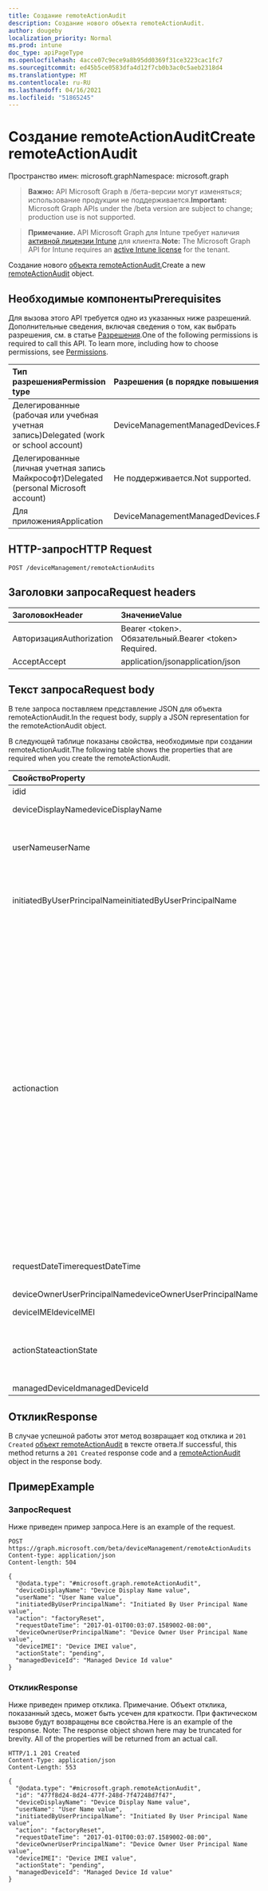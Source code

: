 ```yaml
---
title: Создание remoteActionAudit
description: Создание нового объекта remoteActionAudit.
author: dougeby
localization_priority: Normal
ms.prod: intune
doc_type: apiPageType
ms.openlocfilehash: 4acce07c9ece9a8b95dd0369f31ce3223cac1fc7
ms.sourcegitcommit: ed45b5ce0583dfa4d12f7cb0b3ac0c5aeb2318d4
ms.translationtype: MT
ms.contentlocale: ru-RU
ms.lasthandoff: 04/16/2021
ms.locfileid: "51865245"
---
```

# <a name="create-remoteactionaudit"></a><span data-ttu-id="ad41a-103">Создание remoteActionAudit</span><span class="sxs-lookup"><span data-stu-id="ad41a-103">Create remoteActionAudit</span></span>

<span data-ttu-id="ad41a-104">Пространство имен: microsoft.graph</span><span class="sxs-lookup"><span data-stu-id="ad41a-104">Namespace: microsoft.graph</span></span>

> <span data-ttu-id="ad41a-105">**Важно:** API Microsoft Graph в /бета-версии могут изменяться; использование продукции не поддерживается.</span><span class="sxs-lookup"><span data-stu-id="ad41a-105">**Important:** Microsoft Graph APIs under the /beta version are subject to change; production use is not supported.</span></span>

> <span data-ttu-id="ad41a-106">**Примечание.** API Microsoft Graph для Intune требует наличия [активной лицензии Intune](https://go.microsoft.com/fwlink/?linkid=839381) для клиента.</span><span class="sxs-lookup"><span data-stu-id="ad41a-106">**Note:** The Microsoft Graph API for Intune requires an [active Intune license](https://go.microsoft.com/fwlink/?linkid=839381) for the tenant.</span></span>

<span data-ttu-id="ad41a-107">Создание нового [объекта remoteActionAudit.](../resources/intune-devices-remoteactionaudit.md)</span><span class="sxs-lookup"><span data-stu-id="ad41a-107">Create a new [remoteActionAudit](../resources/intune-devices-remoteactionaudit.md) object.</span></span>

## <a name="prerequisites"></a><span data-ttu-id="ad41a-108">Необходимые компоненты</span><span class="sxs-lookup"><span data-stu-id="ad41a-108">Prerequisites</span></span>
<span data-ttu-id="ad41a-p101">Для вызова этого API требуется одно из указанных ниже разрешений. Дополнительные сведения, включая сведения о том, как выбрать разрешения, см. в статье [Разрешения](/graph/permissions-reference).</span><span class="sxs-lookup"><span data-stu-id="ad41a-p101">One of the following permissions is required to call this API. To learn more, including how to choose permissions, see [Permissions](/graph/permissions-reference).</span></span>

|<span data-ttu-id="ad41a-111">Тип разрешения</span><span class="sxs-lookup"><span data-stu-id="ad41a-111">Permission type</span></span>|<span data-ttu-id="ad41a-112">Разрешения (в порядке повышения привилегий)</span><span class="sxs-lookup"><span data-stu-id="ad41a-112">Permissions (from least to most privileged)</span></span>|
|:---|:---|
|<span data-ttu-id="ad41a-113">Делегированные (рабочая или учебная учетная запись)</span><span class="sxs-lookup"><span data-stu-id="ad41a-113">Delegated (work or school account)</span></span>|<span data-ttu-id="ad41a-114">DeviceManagementManagedDevices.ReadWrite.All</span><span class="sxs-lookup"><span data-stu-id="ad41a-114">DeviceManagementManagedDevices.ReadWrite.All</span></span>|
|<span data-ttu-id="ad41a-115">Делегированные (личная учетная запись Майкрософт)</span><span class="sxs-lookup"><span data-stu-id="ad41a-115">Delegated (personal Microsoft account)</span></span>|<span data-ttu-id="ad41a-116">Не поддерживается.</span><span class="sxs-lookup"><span data-stu-id="ad41a-116">Not supported.</span></span>|
|<span data-ttu-id="ad41a-117">Для приложения</span><span class="sxs-lookup"><span data-stu-id="ad41a-117">Application</span></span>|<span data-ttu-id="ad41a-118">DeviceManagementManagedDevices.ReadWrite.All</span><span class="sxs-lookup"><span data-stu-id="ad41a-118">DeviceManagementManagedDevices.ReadWrite.All</span></span>|

## <a name="http-request"></a><span data-ttu-id="ad41a-119">HTTP-запрос</span><span class="sxs-lookup"><span data-stu-id="ad41a-119">HTTP Request</span></span>
<!-- {
  "blockType": "ignored"
}
-->
``` http
POST /deviceManagement/remoteActionAudits
```

## <a name="request-headers"></a><span data-ttu-id="ad41a-120">Заголовки запроса</span><span class="sxs-lookup"><span data-stu-id="ad41a-120">Request headers</span></span>
|<span data-ttu-id="ad41a-121">Заголовок</span><span class="sxs-lookup"><span data-stu-id="ad41a-121">Header</span></span>|<span data-ttu-id="ad41a-122">Значение</span><span class="sxs-lookup"><span data-stu-id="ad41a-122">Value</span></span>|
|:---|:---|
|<span data-ttu-id="ad41a-123">Авторизация</span><span class="sxs-lookup"><span data-stu-id="ad41a-123">Authorization</span></span>|<span data-ttu-id="ad41a-124">Bearer &lt;token&gt;. Обязательный.</span><span class="sxs-lookup"><span data-stu-id="ad41a-124">Bearer &lt;token&gt; Required.</span></span>|
|<span data-ttu-id="ad41a-125">Accept</span><span class="sxs-lookup"><span data-stu-id="ad41a-125">Accept</span></span>|<span data-ttu-id="ad41a-126">application/json</span><span class="sxs-lookup"><span data-stu-id="ad41a-126">application/json</span></span>|

## <a name="request-body"></a><span data-ttu-id="ad41a-127">Текст запроса</span><span class="sxs-lookup"><span data-stu-id="ad41a-127">Request body</span></span>
<span data-ttu-id="ad41a-128">В теле запроса поставляем представление JSON для объекта remoteActionAudit.</span><span class="sxs-lookup"><span data-stu-id="ad41a-128">In the request body, supply a JSON representation for the remoteActionAudit object.</span></span>

<span data-ttu-id="ad41a-129">В следующей таблице показаны свойства, необходимые при создании remoteActionAudit.</span><span class="sxs-lookup"><span data-stu-id="ad41a-129">The following table shows the properties that are required when you create the remoteActionAudit.</span></span>

|<span data-ttu-id="ad41a-130">Свойство</span><span class="sxs-lookup"><span data-stu-id="ad41a-130">Property</span></span>|<span data-ttu-id="ad41a-131">Тип</span><span class="sxs-lookup"><span data-stu-id="ad41a-131">Type</span></span>|<span data-ttu-id="ad41a-132">Описание</span><span class="sxs-lookup"><span data-stu-id="ad41a-132">Description</span></span>|
|:---|:---|:---|
|<span data-ttu-id="ad41a-133">id</span><span class="sxs-lookup"><span data-stu-id="ad41a-133">id</span></span>|<span data-ttu-id="ad41a-134">String</span><span class="sxs-lookup"><span data-stu-id="ad41a-134">String</span></span>|<span data-ttu-id="ad41a-135">Report Id.</span><span class="sxs-lookup"><span data-stu-id="ad41a-135">Report Id.</span></span>|
|<span data-ttu-id="ad41a-136">deviceDisplayName</span><span class="sxs-lookup"><span data-stu-id="ad41a-136">deviceDisplayName</span></span>|<span data-ttu-id="ad41a-137">String</span><span class="sxs-lookup"><span data-stu-id="ad41a-137">String</span></span>|<span data-ttu-id="ad41a-138">Имя устройства Intune.</span><span class="sxs-lookup"><span data-stu-id="ad41a-138">Intune device name.</span></span>|
|<span data-ttu-id="ad41a-139">userName</span><span class="sxs-lookup"><span data-stu-id="ad41a-139">userName</span></span>|<span data-ttu-id="ad41a-140">String</span><span class="sxs-lookup"><span data-stu-id="ad41a-140">String</span></span>|<span data-ttu-id="ad41a-141">\[deprecated \] Please use InitiatedByUserPrincipalName instead.</span><span class="sxs-lookup"><span data-stu-id="ad41a-141">\[deprecated\] Please use InitiatedByUserPrincipalName instead.</span></span>|
|<span data-ttu-id="ad41a-142">initiatedByUserPrincipalName</span><span class="sxs-lookup"><span data-stu-id="ad41a-142">initiatedByUserPrincipalName</span></span>|<span data-ttu-id="ad41a-143">String</span><span class="sxs-lookup"><span data-stu-id="ad41a-143">String</span></span>|<span data-ttu-id="ad41a-144">Пользователь, который инициировал действие устройства, формат upN.</span><span class="sxs-lookup"><span data-stu-id="ad41a-144">User who initiated the device action, format is UPN.</span></span>|
|<span data-ttu-id="ad41a-145">action</span><span class="sxs-lookup"><span data-stu-id="ad41a-145">action</span></span>|[<span data-ttu-id="ad41a-146">remoteAction</span><span class="sxs-lookup"><span data-stu-id="ad41a-146">remoteAction</span></span>](../resources/intune-devices-remoteaction.md)|<span data-ttu-id="ad41a-147">Имя действия.</span><span class="sxs-lookup"><span data-stu-id="ad41a-147">The action name.</span></span> <span data-ttu-id="ad41a-148">Возможные значения: `unknown` `factoryReset` , , `removeCompanyData` `resetPasscode` `remoteLock` `enableLostMode` `disableLostMode` `locateDevice` `rebootNow` `recoverPasscode` `cleanWindowsDevice` `logoutSharedAppleDeviceActiveUser` `quickScan` `fullScan` `windowsDefenderUpdateSignatures` `factoryResetKeepEnrollmentData` `updateDeviceAccount` `automaticRedeployment` `shutDown` `rotateBitLockerKeys` `rotateFileVaultKey` `getFileVaultKey` . `setDeviceName` `activateDeviceEsim`</span><span class="sxs-lookup"><span data-stu-id="ad41a-148">Possible values are: `unknown`, `factoryReset`, `removeCompanyData`, `resetPasscode`, `remoteLock`, `enableLostMode`, `disableLostMode`, `locateDevice`, `rebootNow`, `recoverPasscode`, `cleanWindowsDevice`, `logoutSharedAppleDeviceActiveUser`, `quickScan`, `fullScan`, `windowsDefenderUpdateSignatures`, `factoryResetKeepEnrollmentData`, `updateDeviceAccount`, `automaticRedeployment`, `shutDown`, `rotateBitLockerKeys`, `rotateFileVaultKey`, `getFileVaultKey`, `setDeviceName`, `activateDeviceEsim`.</span></span>|
|<span data-ttu-id="ad41a-149">requestDateTime</span><span class="sxs-lookup"><span data-stu-id="ad41a-149">requestDateTime</span></span>|<span data-ttu-id="ad41a-150">DateTimeOffset</span><span class="sxs-lookup"><span data-stu-id="ad41a-150">DateTimeOffset</span></span>|<span data-ttu-id="ad41a-151">Время, когда действие было выдано, дано в UTC.</span><span class="sxs-lookup"><span data-stu-id="ad41a-151">Time when the action was issued, given in UTC.</span></span>|
|<span data-ttu-id="ad41a-152">deviceOwnerUserPrincipalName</span><span class="sxs-lookup"><span data-stu-id="ad41a-152">deviceOwnerUserPrincipalName</span></span>|<span data-ttu-id="ad41a-153">String</span><span class="sxs-lookup"><span data-stu-id="ad41a-153">String</span></span>|<span data-ttu-id="ad41a-154">Upn владельца устройства.</span><span class="sxs-lookup"><span data-stu-id="ad41a-154">Upn of the device owner.</span></span>|
|<span data-ttu-id="ad41a-155">deviceIMEI</span><span class="sxs-lookup"><span data-stu-id="ad41a-155">deviceIMEI</span></span>|<span data-ttu-id="ad41a-156">String</span><span class="sxs-lookup"><span data-stu-id="ad41a-156">String</span></span>|<span data-ttu-id="ad41a-157">IMEI устройства.</span><span class="sxs-lookup"><span data-stu-id="ad41a-157">IMEI of the device.</span></span>|
|<span data-ttu-id="ad41a-158">actionState</span><span class="sxs-lookup"><span data-stu-id="ad41a-158">actionState</span></span>|[<span data-ttu-id="ad41a-159">actionState</span><span class="sxs-lookup"><span data-stu-id="ad41a-159">actionState</span></span>](../resources/intune-shared-actionstate.md)|<span data-ttu-id="ad41a-160">Состояние действия.</span><span class="sxs-lookup"><span data-stu-id="ad41a-160">Action state.</span></span> <span data-ttu-id="ad41a-161">Возможные значения: `none`, `pending`, `canceled`, `active`, `done`, `failed`, `notSupported`.</span><span class="sxs-lookup"><span data-stu-id="ad41a-161">Possible values are: `none`, `pending`, `canceled`, `active`, `done`, `failed`, `notSupported`.</span></span>|
|<span data-ttu-id="ad41a-162">managedDeviceId</span><span class="sxs-lookup"><span data-stu-id="ad41a-162">managedDeviceId</span></span>|<span data-ttu-id="ad41a-163">String</span><span class="sxs-lookup"><span data-stu-id="ad41a-163">String</span></span>|<span data-ttu-id="ad41a-164">Цель действия.</span><span class="sxs-lookup"><span data-stu-id="ad41a-164">Action target.</span></span>|



## <a name="response"></a><span data-ttu-id="ad41a-165">Отклик</span><span class="sxs-lookup"><span data-stu-id="ad41a-165">Response</span></span>
<span data-ttu-id="ad41a-166">В случае успешной работы этот метод возвращает код отклика и `201 Created` [объект remoteActionAudit](../resources/intune-devices-remoteactionaudit.md) в тексте ответа.</span><span class="sxs-lookup"><span data-stu-id="ad41a-166">If successful, this method returns a `201 Created` response code and a [remoteActionAudit](../resources/intune-devices-remoteactionaudit.md) object in the response body.</span></span>

## <a name="example"></a><span data-ttu-id="ad41a-167">Пример</span><span class="sxs-lookup"><span data-stu-id="ad41a-167">Example</span></span>

### <a name="request"></a><span data-ttu-id="ad41a-168">Запрос</span><span class="sxs-lookup"><span data-stu-id="ad41a-168">Request</span></span>
<span data-ttu-id="ad41a-169">Ниже приведен пример запроса.</span><span class="sxs-lookup"><span data-stu-id="ad41a-169">Here is an example of the request.</span></span>
``` http
POST https://graph.microsoft.com/beta/deviceManagement/remoteActionAudits
Content-type: application/json
Content-length: 504

{
  "@odata.type": "#microsoft.graph.remoteActionAudit",
  "deviceDisplayName": "Device Display Name value",
  "userName": "User Name value",
  "initiatedByUserPrincipalName": "Initiated By User Principal Name value",
  "action": "factoryReset",
  "requestDateTime": "2017-01-01T00:03:07.1589002-08:00",
  "deviceOwnerUserPrincipalName": "Device Owner User Principal Name value",
  "deviceIMEI": "Device IMEI value",
  "actionState": "pending",
  "managedDeviceId": "Managed Device Id value"
}
```

### <a name="response"></a><span data-ttu-id="ad41a-170">Отклик</span><span class="sxs-lookup"><span data-stu-id="ad41a-170">Response</span></span>
<span data-ttu-id="ad41a-p104">Ниже приведен пример отклика. Примечание. Объект отклика, показанный здесь, может быть усечен для краткости. При фактическом вызове будут возвращены все свойства.</span><span class="sxs-lookup"><span data-stu-id="ad41a-p104">Here is an example of the response. Note: The response object shown here may be truncated for brevity. All of the properties will be returned from an actual call.</span></span>
``` http
HTTP/1.1 201 Created
Content-Type: application/json
Content-Length: 553

{
  "@odata.type": "#microsoft.graph.remoteActionAudit",
  "id": "477f8d24-8d24-477f-248d-7f47248d7f47",
  "deviceDisplayName": "Device Display Name value",
  "userName": "User Name value",
  "initiatedByUserPrincipalName": "Initiated By User Principal Name value",
  "action": "factoryReset",
  "requestDateTime": "2017-01-01T00:03:07.1589002-08:00",
  "deviceOwnerUserPrincipalName": "Device Owner User Principal Name value",
  "deviceIMEI": "Device IMEI value",
  "actionState": "pending",
  "managedDeviceId": "Managed Device Id value"
}
```




